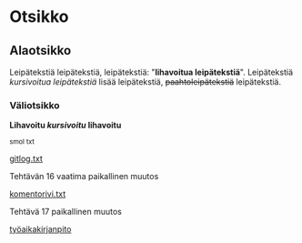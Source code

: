# Otsikko
## Alaotsikko

Leipätekstiä leipätekstiä, leipätekstiä: "**lihavoitua leipätekstiä**". Leipätekstiä *kursivoitua leipätekstiä* lisää leipätekstiä, ~~paahtoleipätekstiä~~ leipätekstiä.

### Väliotsikko


**Lihavoitu _kursivoitu_ lihavoitu**

<sub>smol txt</sub>

[gitlog.txt](https://github.com/ogvirtan/ot-harjoitustyo/blob/master/laskarit/viikko1/gitlog.txt)

Tehtävän 16 vaatima paikallinen muutos

[komentorivi.txt](https://github.com/ogvirtan/ot-harjoitustyo/blob/master/laskarit/viikko1/komentorivi.txt)

Tehtävä 17 paikallinen muutos

[työaikakirjanpito](https://github.com/ogvirtan/ot-harjoitustyo/blob/master/dokumentaatio/tyoaikakirjanpito.md)
